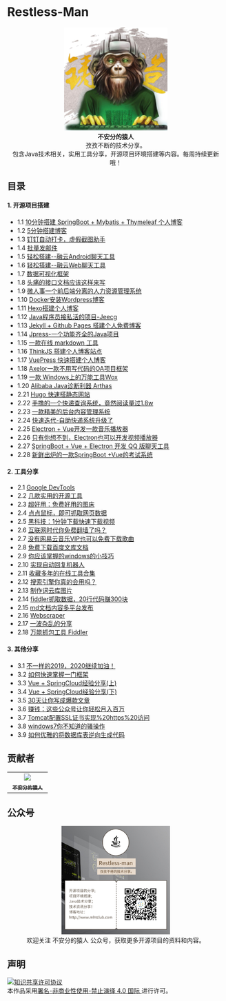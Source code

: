 # Restless-Man

<p align="center">
  <img src="https://raw.githubusercontent.com/hellowHuaairen/Restless-Man/master/Article/%E5%9B%BE%E7%89%87%E8%B5%84%E6%BA%90/001_240.jpg"/>
  <br><strong>不安分的猿人</strong><br>
  孜孜不断的技术分享。<br>
  包含Java技术相关，实用工具分享，开源项目环境搭建等内容。每周持续更新哦！
</p>


## 目录

#### 1. 开源项目搭建
   - 1.1 [10分钟搭建 SpringBoot + Mybatis + Thymeleaf 个人博客](Article/10分钟搭建%20SpringBoot%20+%20Mybatis%20+%20Thymeleaf%20个人博客.md)
   - 1.2 [5分钟搭建博客](Article/5分钟搭建博客.md)
   - 1.3 [钉钉自动打卡，虚假截图助手](Article/钉钉自动打卡，虚假截图助手两款实用的开源项目分享给大家.md)
   - 1.4 [批量发邮件](Article/批量发邮件.md)
   - 1.5 [轻松搭建--融云Android聊天工具](Article/轻松搭建--融云Android聊天工具.md)
   - 1.6 [轻松搭建--融云Web聊天工具](Article/轻松搭建--融云Web聊天工具.md)
   - 1.7 [数据可视化框架](Article/数据可视化框架.md)
   - 1.8 [头痛的接口文档应该这样来写](Article/头痛的接口文档应该这样来写.md)
   - 1.9 [微人事一个前后端分离的人力资源管理系统](Article/微人事一个前后端分离的人力资源管理系统.md)
   - 1.10 [Docker安装Wordpress博客](Article/Docker%20安装%20Wordpress%20博客.md)
   - 1.11 [Hexo搭建个人博客](Article/hexo%20matery%20主题博客搭建.md)
   - 1.12 [Java程序员接私活的项目-Jeecg](Article/Java程序员接私活的项目-Jeecg.md)
   - 1.13 [Jekyll  + Github Pages 搭建个人免费博客](Article/Jekyll%20%20+%20Github%20Pages%20搭建个人免费博客.md)
   - 1.14 [Jpress-一个功能齐全的Java项目](Article/Jpress-一个功能齐全的Java项目.md)
   - 1.15 [一款在线 markdown 工具](Article/mdedit.md)
   - 1.16 [ThinkJS 搭建个人博客站点](Article/ThinkJS%20搭建个人博客站点.md)
   - 1.17 [VuePress 快速搭建个人博客](Article/VuePress%20快速搭建个人博客.md)
   - 1.18 [Axelor一款不用写代码的OA项目框架](Article/Axelor一款不用写代码的OA项目框架.md)
   - 1.19 [一款 Windows上的万能工具Wox](Article/一款%20Windows%20上的万能工具%20Wox.md)
   - 1.20 [Alibaba Java诊断利器 Arthas](Article/Alibaba%20Java诊断利器%20Arthas.md)
   - 2.21 [Hugo 快速搭静态网站](Article/使用%20Hugo%20快速搭静态网站.md)
   - 2.22 [手撸的一个快递查询系统，竟然阅读量过1.8w](Article/手撸的一个快递查询系统，竟然阅读量过1.8w.md)
   - 2.23 [一款精美的后台内容管理系统](Article/一款精美的后台内容管理系统.md)
   - 2.24 [快速迭代-自助快递系统升级了](Article/快速迭代-自助快递系统升级了.md)
   - 2.25 [Electron + Vue开发一款音乐播放器](Article/Electron%20+%20Vue开发一款音乐播放器.md)
   - 2.26 [只有你想不到，Electron也可以开发视频播放器](Article/只有你想不到，Electron也可以开发视频播放器.md)
   - 2.27 [SpringBoot + Vue + Electron 开发 QQ 版聊天工具](/Article/SpringBoot%20+%20Vue%20+%20Electron%20开发%20QQ%20版聊天工具.md)
   - 2.28 [新鲜出炉的一款SpringBoot +Vue的考试系统](/Article/新鲜出炉的一款SpringBoot%20+Vue的考试系统.md)

#### 2. 工具分享
   - 2.1 [Google DevTools](Article/不懂技术也可以爬取网页数据了，只需掌握Google%20DevTools这些基本操作.md)
   - 2.2 [几款实用的开源工具](Article/超好用-几款实用的开源工具请大人收下.md)
   - 2.3 [超好用：免费好用的图床](Article/超好用：免费好用的图床.md)
   - 2.4 [点点鼠标，即可抓取网页数据](Article/点点鼠标，即可抓取网页数据.md)
   - 2.5 [黑科技：1分钟下载快速下载视频](Article/黑科技：1分钟下载快速下载视频.md)
   - 2.6 [互联网时代你免费翻墙了吗？](Article/互联网时代你免费翻墙了吗？.md)
   - 2.7 [没有网易云音乐VIP也可以免费下载歌曲](Article/没有网易云音乐VIP也可以免费下载歌曲.md)
   - 2.8 [免费下载百度文库文档](Article/免费下载百度文库文档.md)
   - 2.9 [你应该掌握的windows的小技巧](Article/你应该掌握的windows的小技巧.md)
   - 2.10 [实现自动回复机器人](Article/实现自动回复机器人.md)
   - 2.11 [收藏多年的在线工具合集](Article/收藏多年的在线工具合集.md)
   - 2.12 [搜索引擎你真的会用吗？](Article/搜索引擎你真的会用吗？.md)
   - 2.13 [制作词云库图片](Article/制作词云库图片.md)
   - 2.14 [fiddler抓取数据，20行代码赚300块](Article/fiddler抓取数据，20行代码赚300块.md)
   - 2.15 [md文档内容多平台发布](Article/md文档内容多平台发布.md)
   - 2.16 [Webscraper](Article/Webscraper.md)
   - 2.17 [一波杂乱的分享](Article/一波杂乱的分享.md)
   - 2.18 [万能抓包工具 Fiddler](Article/万能抓包工具%20Fiddler.md)

#### 3. 其他分享
   - 3.1 [不一样的2019，2020继续加油！](Article/不一样的2019，2020继续加油！.md)
   - 3.2 [如何快速掌握一门框架](Article/如何快速掌握一门框架.md)
   - 3.3 [Vue + SpringCloud经验分享(上)](Article/3个月SpringBoot经验分享.md)
   - 3.4 [Vue + SpringCloud经验分享(下)](Article/Vue%20+%20SpringCloud前后端分离项目3个月项目实战经验分享(下).md)
   - 3.5 [30天让你写成爆款文章](Article/30天让你写成爆款文章.md)
   - 3.6 [赚钱：这些公众号让你轻松月入百万](Article/赚钱：这些公众号让你轻松月入百万.md)
   - 3.7 [Tomcat配置SSL证书实现%20https%20访问](Article/Tomcat配置SSL证书实现%20https%20访问.md)
   - 3.8 [windows7你不知道的骚操作](Article/windows7你不知道的骚操作.md)
   - 3.9 [如何优雅的将数据库表逆向生成代码](Article/如何优雅的将数据库表逆向生成代码.md)


## 贡献者

<table>
  <tbody>
    <tr>
      <th align="center" style="width: 80px;">
        <a href="https://github.com/hellowHuaairen">
          <img src="https://avatars2.githubusercontent.com/u/19610305?s=50&v=4" style="width: 50px;"><br>
          <sub>不安分的猿人</sub>
        </a><br>
      </th>
  </tbody>
</table>

## 公众号


<p align="center">
  <img src="https://raw.githubusercontent.com/hellowHuaairen/Restless-Man/master/Article/%E5%9B%BE%E7%89%87%E8%B5%84%E6%BA%90/28195400dmqk.png" style="max-width:50%;"><br>
欢迎关注 不安分的猿人 公众号，获取更多开源项目的资料和内容。
</p>

## 声明

<a rel="license" href="https://creativecommons.org/licenses/by-nc-nd/4.0/deed.zh"><img alt="知识共享许可协议" style="border-width: 0" src="https://licensebuttons.net/l/by-nc-nd/4.0/88x31.png"></a><br>本作品采用<a rel="license" href="https://creativecommons.org/licenses/by-nc-nd/4.0/deed.zh">署名-非商业性使用-禁止演绎 4.0 国际 </a>进行许可。

